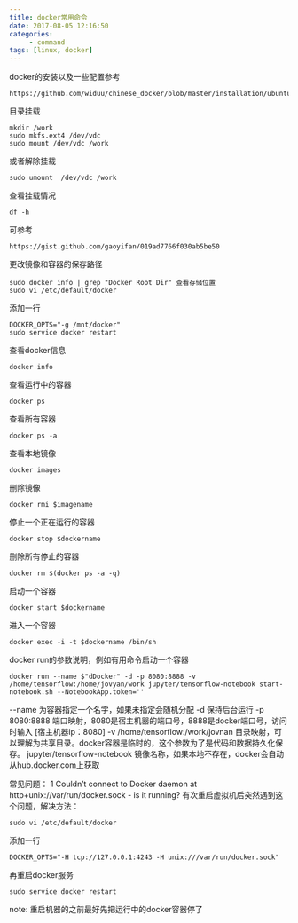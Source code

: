 ```yaml
---
title: docker常用命令
date: 2017-08-05 12:16:50
categories:
	 - command
tags: [linux, docker]
---
```


docker的安装以及一些配置参考
```
https://github.com/widuu/chinese_docker/blob/master/installation/ubuntu.md#Ubuntu%E5%AE%89%E8%A3%85Docker
```

<!--more-->

目录挂载
```
mkdir /work
sudo mkfs.ext4 /dev/vdc
sudo mount /dev/vdc /work
```
或者解除挂载
```
sudo umount  /dev/vdc /work
```
查看挂载情况
```
df -h
```

可参考
```
https://gist.github.com/gaoyifan/019ad7766f030ab5be50
```

更改镜像和容器的保存路径
```
sudo docker info | grep "Docker Root Dir" 查看存储位置
sudo vi /etc/default/docker
```
添加一行
```
DOCKER_OPTS="-g /mnt/docker"
sudo service docker restart
```

查看docker信息
```
docker info
```

查看运行中的容器
```
docker ps
```

查看所有容器
```
docker ps -a
```

查看本地镜像
```
docker images
```
删除镜像
```
docker rmi $imagename
```

停止一个正在运行的容器
```
docker stop $dockername
```

删除所有停止的容器
```
docker rm $(docker ps -a -q)
```

启动一个容器
```
docker start $dockername
```

进入一个容器
```
docker exec -i -t $dockername /bin/sh
```
docker run的参数说明，例如有用命令启动一个容器
```
docker run --name $"dDocker" -d -p 8080:8888 -v /home/tensorflow:/home/jovyan/work jupyter/tensorflow-notebook start-notebook.sh --NotebookApp.token=''
```

--name 为容器指定一个名字，如果未指定会随机分配
-d 保持后台运行
-p 8080:8888 端口映射，8080是宿主机器的端口号，8888是docker端口号，访问时输入 [宿主机器ip：8080]
-v /home/tensorflow:/work/jovnan 目录映射，可以理解为共享目录。docker容器是临时的，这个参数为了是代码和数据持久化保存。
jupyter/tensorflow-notebook 镜像名称，如果本地不存在，docker会自动从hub.docker.com上获取

常见问题：
1 Couldn’t connect to Docker daemon at http+unix://var/run/docker.sock - is it running? 
有次重启虚拟机后突然遇到这个问题，解决方法：

```
sudo vi /etc/default/docker
```

添加一行

```
DOCKER_OPTS="-H tcp://127.0.0.1:4243 -H unix:///var/run/docker.sock"
```

再重启docker服务

```
sudo service docker restart
```

note: 重启机器的之前最好先把运行中的docker容器停了
